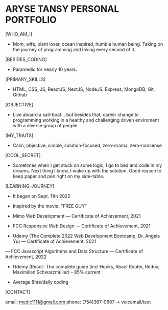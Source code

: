 # ARYSE TANSY PERSONAL PORTFOLIO

[WHO_AM_I]

- Mom, wife, plant lover, ocean inspired, humble human being. Taking on the journey of programming and loving every second of it.

[BESIDES_CODING]

- Paramedic for nearly 10 years.

[PRIMARY_SKILLS]

- HTML, CSS, JS, ReactJS, NextJS, NodeJS, Express, MongoDB, Git, Github

[OBJECTIVE]

- Live aboard a sail-boat... but besides that, career change to programming working in a healthy and challenging driven enviroment with a diverse group of people.

[MY_TRAITS]

- Calm, objective, simple, solution-focused, zero-drama, zero-nonsense

[COOL_SECRET]

- Sometimes when I get stuck on some logic, I go to bed and code in my dreams. Next thing I know, I wake up with the solution. Good reason to keep paper and pen right on my side-table.

[LEARNING-JOURNEY]

- It began on Sept. 11th 2022

- Inspired by the movie: "FREE GUY"

- Mimo Web Development — Certificate of Achievement, 2021

- FCC Responsive Web Design — Certificate of Achievement, 2021

- Udemy (The Complete 2022 Web Development Bootcamp, Dr. Angela Yu) — Certificate of Achievement, 2021

— FCC Javascript Algorithms and Data Structure — Certificate of Achievement, 2022

- Udemy (React- The complete guide (incl Hooks, React Router, Redux; Maximilian Schwarzmüller) - 85% current

- Average 8hrs/daily coding

[CONTACT]

email: medic1111@gmail.com
phone: (754)367-0607 -> voicemail/text
